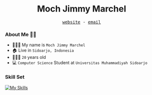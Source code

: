 <div align="center">
  <h1>Moch Jimmy Marchel</h1>
  <samp>
    <a href="https://muhammadjimmy.vercel.app" target="blank" rel="noopener noreferrer">website</a> -  
    <a href="mailto:jmarchel100@gmail.com" target="blank" rel="noopener noreferrer">email</a>
  </samp>
</div>

### About Me 👨🏻

- 👨🏻‍💼 My name is `Moch Jimmy Marchel`
- 🏠 Live in `Sidoarjo, Indonesia`
- 🧍🏻‍♂️ `20` years old
- 💻 `Computer Science` Student at `Universitas Muhammadiyah Sidoarjo`

### Skill Set

[![My Skills](https://skillicons.dev/icons?i=html,css,tailwind,mysql,js,ts,nextjs,neovim,linux)](https://skillicons.dev)

